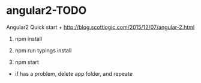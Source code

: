 # angular2-TODO
Angular2 Quick start + http://blog.scottlogic.com/2015/12/07/angular-2.html

1. npm install

2. npm run typings install

3. npm start

* if has a problem, delete app folder, and repeate
